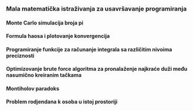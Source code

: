 ### Mala matematička istraživanja za usavršavanje programiranja

#### Monte Carlo simulacija broja pi
#### Formula haosa i plotovanje konvergencija
#### Programiranje funkcije za računanje integrala sa različitim nivoima preciznosti
#### Optimizovanje brute force algoritma za pronalaženje najkraće duži među nasumično kreiranim tačkama
#### Montiholov paradoks
#### Problem rodjendana k osoba u istoj prostoriji
